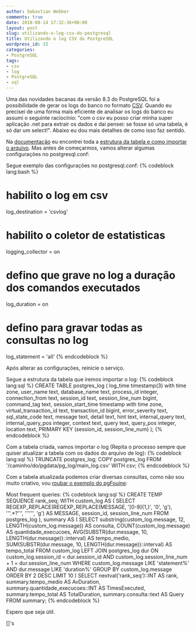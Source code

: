 ```yaml
---
author: Sebastian Webber
comments: true
date: 2010-08-14 17:32:36+00:00
layout: post
slug: utilizando-o-log-csv-do-postgresql
title: Utilizando o log CSV do PostgreSQL
wordpress_id: 33
categories:
- PostgreSQL
tags:
- csv
- log
- PostgreSQL
- sql
---
```


Uma das novidades bacanas da versão 8.3 do PostgreSQL foi a possibilidade de gerar os logs do banco no formato [CSV](http://pt.wikipedia.org/wiki/Comma-separated_values). Quando eu precisei de uma forma mais eficiente de analisar os logs do banco eu assumi o seguinte raciocínio: "com o csv eu posso criar minha super aplicação .net para extrair os dados e dai pensei: se fosse só uma tabela, é só dar um select!". Abaixo eu dou mais detalhes de como isso faz sentido.

Na [documentação](http://www.postgresql.org/docs/8.4/static/) eu encontrei toda a [estrutura da tabela e como importar o arquivo](http://www.postgresql.org/docs/8.4/static/runtime-config-logging.html#RUNTIME-CONFIG-LOGGING-CSVLOG). Mas antes de começarmos, vamos alterar algumas configurações no postgresql.conf:

Segue exemplo das configurações no postgresql.conf:
{% codeblock lang:bash %}
# habilito o log em csv
log_destination = 'csvlog'
# habilito o coletor de estatisticas
logging_collector = on
# defino que grave no log a duração dos comandos executados
log_duration = on
# defino para gravar todas as consultas no log
log_statement = 'all'
{% endcodeblock %}

Após alterar as configurações, reinicie o serviço.

Segue a estrutura da tabela que iremos importar o log:
{% codeblock lang:sql %}
CREATE TABLE postgres_log
(
  log_time timestamp(3) with time zone,
  user_name text,
  database_name text,
  process_id integer,
  connection_from text,
  session_id text,
  session_line_num bigint,
  command_tag text,
  session_start_time timestamp with time zone,
  virtual_transaction_id text,
  transaction_id bigint,
  error_severity text,
  sql_state_code text,
  message text,
  detail text,
  hint text,
  internal_query text,
  internal_query_pos integer,
  context text,
  query text,
  query_pos integer,
  location text,
  PRIMARY KEY (session_id, session_line_num)
);
{% endcodeblock %}

Com a tabela criada, vamos importar o log (Repita o processo sempre que quiser atualizar a tabela com os dados do arquivo de log):
{% codeblock lang:sql %}
TRUNCATE postgres_log;
COPY postgres_log FROM '/caminho/do/pgdata/pg_log/main_log.csv' WITH csv;
{% endcodeblock %}

Com a tabela atualizada podemos criar diversas consultas, como não sou muito criativo, vou [roubar o exemplo do pgFouine](http://pgfouine.projects.postgresql.org/reports/sample_default.html#normalizedqueriesmostfrequentreport):

Most frequent queries:
{% codeblock lang:sql %}
CREATE TEMP SEQUENCE rank_seq;
WITH
  custom_log AS ( 
    SELECT
      REGEXP_REPLACE(REGEXP_REPLACE(MESSAGE, '[0-9]{1,}', '0', 'g'), '''.*?''', '''''', 'g') AS MESSAGE,
      session_id,
      session_line_num
    FROM
      postgres_log
  ), summary AS (
    SELECT
      substring(custom_log.message, 12, LENGTH(custom_log.message)) AS consulta,
      COUNT(custom_log.message) AS quantidade_execucoes,
      AVG(SUBSTR(dur.message, 10, LENGTH(dur.message))::interval) AS tempo_medio,
      SUM(SUBSTR(dur.message, 10, LENGTH(dur.message))::interval) AS tempo_total
    FROM
      custom_log
      LEFT JOIN postgres_log dur
      ON
        custom_log.session_id               = dur.session_id
        AND custom_log.session_line_num + 1 = dur.session_line_num
    WHERE
      custom_log.message LIKE 'statement%'
      AND dur.message    LIKE 'duration%'
    GROUP BY
      custom_log.message
    ORDER BY
      2 DESC
    LIMIT
      10
  )
  SELECT
      nextval('rank_seq')::INT AS rank,
      summary.tempo_medio AS AvDuration,
      summary.quantidade_execucoes::INT AS TimesExecuted,
      summary.tempo_total AS TotalDuration,
      summary.consulta::text AS Query
    FROM
      summary;
{% endcodeblock %}

Espero que seja útil.

[]'s
